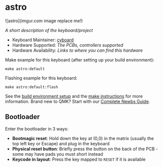 # astro

![astro](imgur.com image replace me!)

*A short description of the keyboard/project*

* Keyboard Maintainer: [cyboard](https://github.com/cyboard)
* Hardware Supported: *The PCBs, controllers supported*
* Hardware Availability: *Links to where you can find this hardware*

Make example for this keyboard (after setting up your build environment):

    make astro:default

Flashing example for this keyboard:

    make astro:default:flash

See the [build environment setup](https://docs.qmk.fm/#/getting_started_build_tools) and the [make instructions](https://docs.qmk.fm/#/getting_started_make_guide) for more information. Brand new to QMK? Start with our [Complete Newbs Guide](https://docs.qmk.fm/#/newbs).

## Bootloader

Enter the bootloader in 3 ways:

* **Bootmagic reset**: Hold down the key at (0,0) in the matrix (usually the top left key or Escape) and plug in the keyboard
* **Physical reset button**: Briefly press the button on the back of the PCB - some may have pads you must short instead
* **Keycode in layout**: Press the key mapped to `RESET` if it is available
